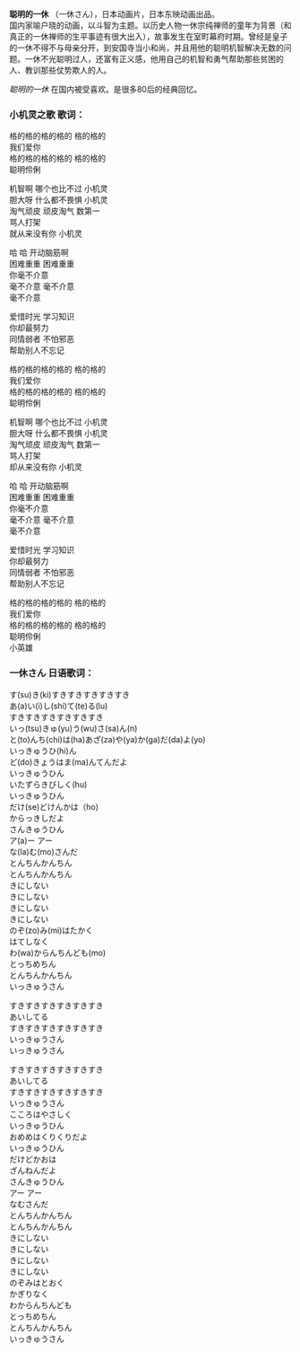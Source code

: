 

**聪明的一休** （一休さん），日本动画片，日本东映动画出品。  
国内家喻户晓的动画，以斗智为主题。以历史人物一休宗纯禅师的童年为背景（和真正的一休禅师的生平事迹有很大出入），故事发生在室町幕府时期。曾经是皇子的一休不得不与母亲分开，到安国寺当小和尚，并且用他的聪明机智解决无数的问题。一休不光聪明过人，还富有正义感，他用自己的机智和勇气帮助那些贫困的人、教训那些仗势欺人的人。  
  
_聪明的一休_ 在国内被受喜欢。是很多80后的经典回忆。

### 小机灵之歌 歌词：

格的格的格的格的 格的格的  
我们爱你  
格的格的格的格的 格的格的  
聪明伶俐

机智啊 哪个也比不过 小机灵  
胆大呀 什么都不畏惧 小机灵  
淘气顽皮 顽皮淘气 数第一  
骂人打架  
就从来没有你 小机灵

哈 哈 开动脑筋啊  
困难重重 困难重重  
你毫不介意  
毫不介意 毫不介意  
毫不介意

爱惜时光 学习知识  
你却最努力  
同情弱者 不怕邪恶  
帮助别人不忘记

格的格的格的格的 格的格的  
我们爱你  
格的格的格的格的 格的格的  
聪明伶俐

机智啊 哪个也比不过 小机灵  
胆大呀 什么都不畏惧 小机灵  
淘气顽皮 顽皮淘气 数第一  
骂人打架  
却从来没有你 小机灵

哈 哈 开动脑筋啊  
困难重重 困难重重  
你毫不介意  
毫不介意 毫不介意  
毫不介意

爱惜时光 学习知识  
你却最努力  
同情弱者 不怕邪恶  
帮助别人不忘记

格的格的格的格的 格的格的  
我们爱你  
格的格的格的格的 格的格的  
聪明伶俐  
小英雄

### 一休さん 日语歌词：

す(su)き(ki)すきすきすきすきすき  
あ(a)い(i)し(shi)て(te)る(lu)  
すきすきすきすきすきすき  
いっ(tsu)きゅ(yu)う(wu)さ(sa)ん(n)  
と(to)んち(chi)は(ha)あざ(za)や(ya)か(ga)だ(da)よ(yo)  
いっきゅうひ(hi)ん  
ど(do)きょうはま(ma)んてんだよ  
いっきゅうひん  
いたずらきびしく(hu)  
いっきゅうひん  
だけ(se)どけんかは（ho)  
からっきしだよ  
さんきゅうひん  
ア(a)ー アー  
な(la)む(mo)さんだ  
とんちんかんちん  
とんちんかんちん  
きにしない  
きにしない  
きにしない  
きにしない  
のぞ(zo)み(mi)はたかく  
はてしなく  
わ(wa)からんちんども(mo)  
とっちめちん  
とんちんかんちん  
いっきゅうさん

すきすきすきすきすきすき  
あいしてる  
すきすきすきすきすきすき  
いっきゅうさん  
いっきゅうさん

すきすきすきすきすきすき  
あいしてる  
すきすきすきすきすきすき  
いっきゅうさん  
こころはやさしく  
いっきゅうひん  
おめめはくりくりだよ  
いっきゅうひん  
だけどかおは  
ざんねんだよ  
さんきゅうひん  
アー アー  
なむさんだ  
とんちんかんちん  
とんちんかんちん  
きにしない  
きにしない  
きにしない  
きにしない  
のぞみはとおく  
かぎりなく  
わからんちんども  
とっちめちん  
とんちんかんちん  
いっきゅうさん

